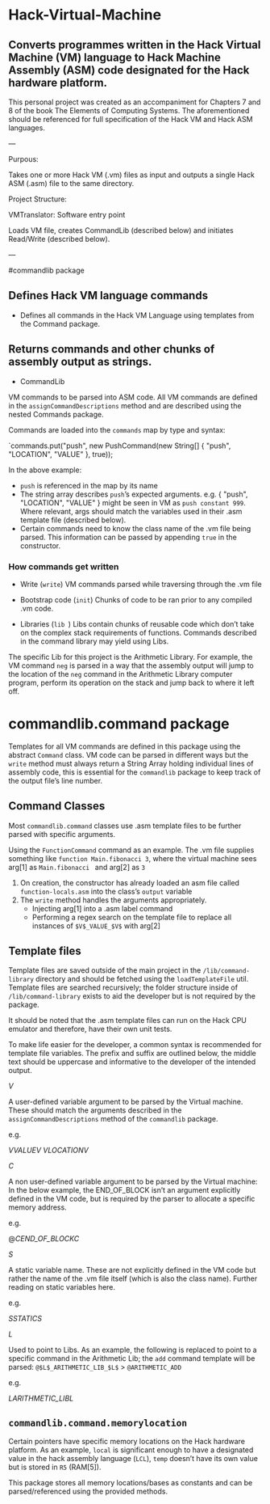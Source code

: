 # Hack-Virtual-Machine

## Converts programmes written in the Hack Virtual Machine (VM) language to Hack Machine Assembly (ASM) code designated for the Hack hardware platform.

This personal project was created as an accompaniment for Chapters 7 and 8 of the book The Elements of Computing Systems. The aforementioned should be referenced for full specification of the Hack VM and Hack ASM languages. 

—

Purpous:

Takes one or more Hack VM (.vm) files as input and outputs a single Hack ASM (.asm) file to the same directory.

Project Structure:

VMTranslator: Software entry point

Loads VM file, creates CommandLib (described below) and initiates Read/Write  (described below).

—

#commandlib package 

## Defines Hack VM language commands

- Defines all commands in the Hack VM Language using templates from the Command package.

## Returns commands and other chunks of assembly output as strings.

- CommandLib

VM commands to be parsed into ASM code. All VM commands are defined in the `assignCommandDescriptions` method and are described using the nested Commands package.  

Commands are loaded into the `commands` map by type and syntax:

`commands.put("push", new PushCommand(new String[] { "push", "LOCATION", "VALUE" }, true));

In the above example: 
- `push` is referenced in the map by its name
- The string array describes `push`’s expected arguments. e.g. { "push", "LOCATION", "VALUE" } might be seen in VM as `push constant 999`. Where relevant, args should match the variables used in their .asm template file (described below).
- Certain commands need to know the class name of the .vm file being parsed. This information can be passed by appending `true` in the constructor.

### How commands get written

- Write (`write`)
VM commands parsed while traversing through the .vm file

- Bootstrap code (`init`)
Chunks of code to be ran prior to any compiled .vm code. 

- Libraries (`lib `)
Libs contain chunks of reusable code which don’t take on the complex stack requirements of functions. Commands described in the command library may yield using Libs.

The specific Lib for this project is the Arithmetic Library. For example, the VM command `neg` is parsed in a way that the assembly output will jump to the location of the `neg` command in the Arithmetic Library computer program, perform its operation on the stack and jump back to where it left off.  


# commandlib.command package

Templates for all VM commands are defined in this package using the abstract `Command` class. VM code can be parsed in different ways but the `write` method must always return a String Array holding individual lines of assembly code, this is essential for the `commandlib` package to keep track of the output file’s line number.

## Command Classes

Most `commandlib.command` classes use .asm template files to be further parsed with specific arguments. 

Using the `FunctionCommand` command as an example. The .vm file supplies something like `function Main.fibonacci 3`, where the virtual machine sees arg[1] as `Main.fibonacci ` and arg[2] as `3`

1. On creation, the constructor has already loaded an asm file called `function-locals.asm` into the class’s `output` variable
2. The `write` method handles the arguments appropriately.
	- Injecting arg[1] into a .asm label command
	- Performing a regex search on the template file to replace all instances of `$V$_VALUE_$V$` with arg[2] 

## Template files 

Template files are saved outside of the main project in the `/lib/command-library` directory and should be fetched using the `loadTemplateFile` util. Template files are searched recursively; the folder structure inside of  `/lib/command-library` exists to aid the developer but is not required by the package. 

It should be noted that the .asm template files can run on the Hack CPU emulator and therefore, have their own unit tests.

To make life easier for the developer, a common syntax is recommended for template file variables. The prefix and suffix are outlined below, the middle text should be uppercase and informative to the developer of the intended output.

$V$

A user-defined variable argument to be parsed by the Virtual machine. These should match the arguments described in the `assignCommandDescriptions` method of the `commandlib` package.

e.g.

$V$_VALUE_$V$
$V$_LOCATION_$V$


$C$

A non user-defined variable argument to be parsed by the Virtual machine: In the below example, the END_OF_BLOCK isn’t an argument explicitly defined in the VM code, but is required by the parser to allocate a specific memory address.

e.g.

@$C$_END_OF_BLOCK_$C$

$S$

A static variable name. These are not explicitly defined in the VM code but rather the name of the .vm file itself (which is also the class name). Further reading on static variables here.

e.g. 

$S$_STATIC_$S$

$L$

Used to point to Libs. As an example, the following is replaced to point to a specific command in the Arithmetic Lib; the `add` command template will be parsed: `@$L$_ARITHMETIC_LIB_$L$` > `@ARITHMETIC_ADD`

e.g. 

$L$_ARITHMETIC_LIB_$L$

## `commandlib.command.memorylocation`

Certain pointers have specific memory locations on the Hack hardware platform. As an example, `local` is significant enough to have a designated value in the hack assembly language (`LCL`), `temp` doesn’t have its own value but is stored in `R5` (RAM[5]).

This package stores all memory locations/bases as constants and can be parsed/referenced using the provided methods.










